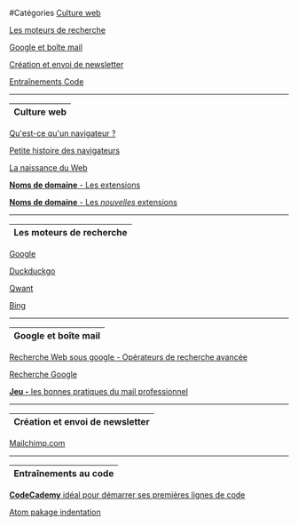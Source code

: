 
#Catégories
[Culture web](#culture_web)

[Les moteurs de recherche](#moteurs)

[Google et boîte mail](#google)

[Création et envoi de newsletter](#n_l)

[Entraînements Code](#coding)

   
---
<a name="culture_web">

| **Culture web** |
| --- |   
[Qu'est-ce qu'un navigateur ?](http://www.whatbrowser.org/intl/fr/)

[Petite histoire des navigateurs](https://www.astuces-aide-informatique.info/268/navigateur-internet)

[La naissance du Web](https://home.cern/fr/topics/birth-web)

[ **Noms de domaine** - Les extensions ](https://www.nom-domaine.fr/extensions-toutes.html)

[ **Noms de domaine** - Les *nouvelles* extensions ](https://www.prodomaines.com/newgtlds-icann-nouvelles-extensions-internet)

---
<a name="moteurs">

| **Les moteurs de recherche** |
| --- |   

[Google](http://google.fr)

[Duckduckgo](https://duckduckgo.com/)

[Qwant](https://www.qwant.com/?l=fr)

[Bing](https://www.bing.com/)

---
<a name="google">

| **Google et boîte mail** |
| --- |
[Recherche Web sous google - Opérateurs de recherche avancée](http://www.ebsi.umontreal.ca/jetrouve/biblio/booleens.htm)

[Recherche Google](https://support.google.com/websearch/answer/2466433?hl=fr )

[**Jeu -** les bonnes pratiques du mail professionnel](http://www.blogdumoderateur.com/bonnes-pratiques-email-ibellule/)

---
<a name="n_l">

| **Création et envoi de newsletter** |
| --- |
[Mailchimp.com]( https://mailchimp.com/ )

---
<a name="coding">

| **Entraînements au code** |
| --- |

[ **CodeCademy** idéal pour démarrer ses premières lignes de code](https://www.codecademy.com)

[Atom pakage indentation](https://atom.io/packages/indent-guide-improved)

